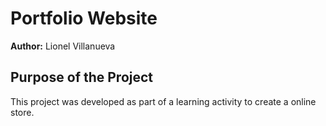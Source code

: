 # Portfolio Website

**Author:** Lionel Villanueva

## Purpose of the Project
This project was developed as part of a learning activity to create a online store.

